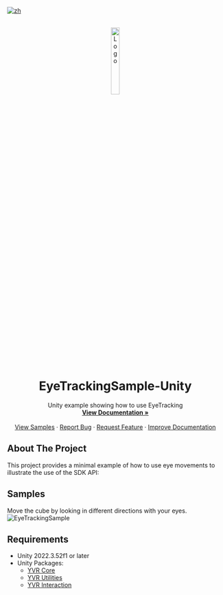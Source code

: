 [![zh](https://img.shields.io/badge/lang-zh-blue.svg)](./README.zh.md)

<!-- PROJECT LOGO -->
<br />
<div align="center">
    <a href="https://github.com/PlayForDreamDevelopers/DeviceSample-Unity">
        <img src="https://www.pfdm.cn/en/static/img/logo.2b1b07e.png" alt="Logo" width="20%">
    </a>
    <h1 align="center">EyeTrackingSample-Unity </h1>
    <p align="center">
        Unity example showing how to use EyeTracking
        <br />
        <a href="https://developer.pfdm.cn/yvrdoc/unity/Documentation~/MultiModalInteraction/EyeTracking.html"><strong>View Documentation »</strong></a>
        <br />
        <br />
        <a href="https://github.com/PlayForDreamDevelopers/EyeTrackingSample-Unity#Samples">View Samples</a>
        &middot;
        <a href="https://github.com/PlayForDreamDevelopers/EyeTrackingSample-Unity/issues/new?template=bug_report.yml">Report Bug</a>
        &middot;
        <a href="https://github.com/PlayForDreamDevelopers/EyeTrackingSample-Unity/issues/new?template=feature_request.yml">Request Feature</a>
        &middot;
        <a href="https://github.com/PlayForDreamDevelopers/EyeTrackingSample-Unity/issues/new?template=documentation_update.yml">Improve Documentation</a>
    </p>
</div>

## About The Project

This project provides a minimal example of how to use eye movements to illustrate the use of the SDK API:

## Samples

Move the cube by looking in different directions with your eyes.
![EyeTrackingSample](https://github.com/user-attachments/assets/3639db05-eadf-427c-96b8-4064fd0fe472)

## Requirements

-   Unity 2022.3.52f1 or later
-   Unity Packages:
    -   [YVR Core](https://github.com/PlayForDreamDevelopers/com.yvr.core-mirror)
    -   [YVR Utilities](https://github.com/PlayForDreamDevelopers/com.yvr.Utilities-mirror)
    -   [YVR Interaction](https://github.com/PlayForDreamDevelopers/com.yvr.interaction-mirror)
